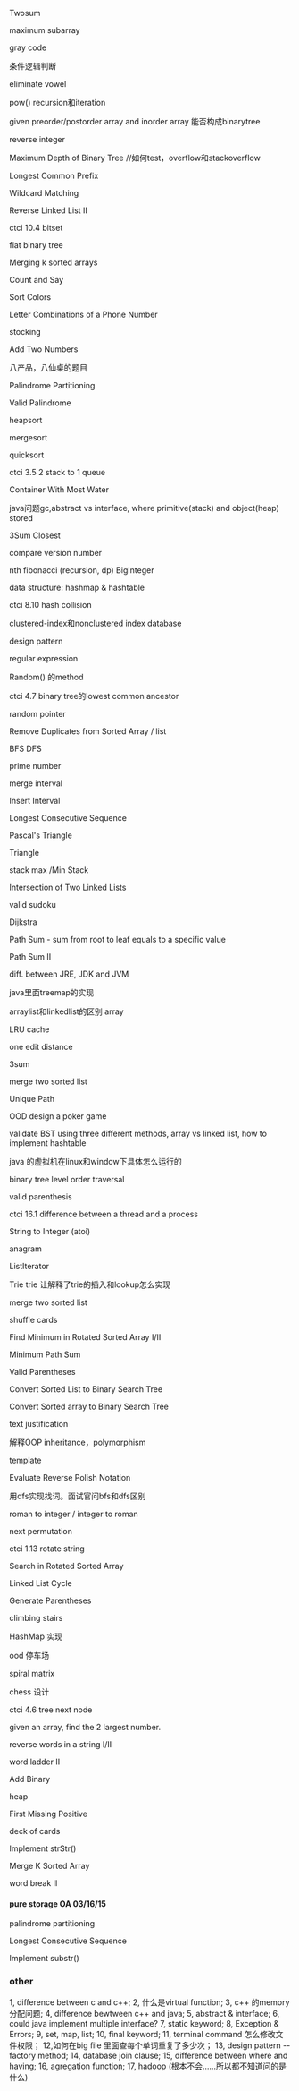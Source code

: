 Twosum  
 
maximum subarray  

gray code

条件逻辑判断

eliminate vowel

pow()  recursion和iteration

given preorder/postorder array and inorder array 能否构成binarytree

reverse integer

Maximum Depth of Binary Tree  //如何test，overflow和stackoverflow

Longest Common Prefix

Wildcard Matching

Reverse Linked List II

ctci 10.4   bitset

flat binary tree

Merging k sorted arrays

Count and Say

Sort Colors

Letter Combinations of a Phone Number

stocking

Add Two Numbers

八产品，八仙桌的题目

Palindrome Partitioning

Valid Palindrome 

heapsort 

mergesort

quicksort

ctci 3.5  2 stack to 1 queue

Container With Most Water

java问题gc,abstract vs interface, where primitive(stack) and object(heap) stored

3Sum Closest

compare version number

nth fibonacci (recursion, dp)  BigInteger

data structure: hashmap & hashtable

ctci 8.10 hash collision

clustered-index和nonclustered index  database

design pattern

regular expression

Random() 的method

ctci 4.7 binary tree的lowest common ancestor

random pointer

Remove Duplicates from Sorted Array / list

BFS  DFS

prime number

merge interval

Insert Interval

Longest Consecutive Sequence

Pascal's Triangle

Triangle

stack max /Min Stack

Intersection of Two Linked Lists

valid sudoku

Dijkstra

Path Sum  - sum from root to leaf equals to a specific value

Path Sum II

diff. between JRE, JDK and JVM

java里面treemap的实现

arraylist和linkedlist的区别 array

LRU cache

one edit distance

3sum

merge two sorted list

Unique Path

OOD design a poker game 

validate BST using three different methods, array vs linked list, how to implement hashtable

java 的虚拟机在linux和window下具体怎么运行的

binary tree level order traversal

valid parenthesis

ctci 16.1 difference between a thread and a process

String to Integer (atoi)

anagram

ListIterator

Trie  trie
让解释了trie的插入和lookup怎么实现

merge two sorted list 

shuffle cards

Find Minimum in Rotated Sorted Array I/II

Minimum Path Sum

Valid Parentheses

Convert Sorted List to Binary Search Tree

Convert Sorted array to Binary Search Tree

text justification

解释OOP  inheritance，polymorphism

template

Evaluate Reverse Polish Notation

用dfs实现找词。面试官问bfs和dfs区别

roman to integer / integer to roman

next permutation

ctci 1.13 rotate string

Search in Rotated Sorted Array

Linked List Cycle  

Generate Parentheses

climbing stairs

HashMap 实现

ood 停车场

spiral matrix

chess 设计

ctci 4.6 tree next node

given an array, find the 2 largest number.

reverse words in a string I/II

word ladder II

Add Binary 

heap

First Missing Positive

deck of cards

Implement strStr()

Merge K Sorted Array

word break II

#### pure storage OA  03/16/15

palindrome partitioning

Longest Consecutive Sequence

Implement substr()

### other 

1, difference between c and c++;
2, 什么是virtual function;
3, c++ 的memory 分配问题;
4, difference bewtween c++ and java; 
5, abstract & interface;
6, could java implement multiple interface?
7, static keyword;
8, Exception & Errors;
9, set, map, list;
10, final keyword;
11, terminal command 怎么修改文件权限；
12,如何在big file 里面查每个单词重复了多少次；
13, design pattern -- factory method;
14, database join clause;
15, difference between where and having;
16, agregation function;
17, hadoop (根本不会……所以都不知道问的是什么)